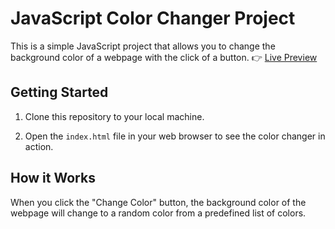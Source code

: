 # JavaScript Color Changer Project

This is a simple JavaScript project that allows you to change the background color of a webpage with the click of a button.
 👉
[Live Preview](https://explorer-sonu.github.io/JavaScript-Color-Changer-Project/)

## Getting Started

1. Clone this repository to your local machine.


2. Open the `index.html` file in your web browser to see the color changer in action.

## How it Works

When you click the "Change Color" button, the background color of the webpage will change to a random color from a predefined list of colors.



